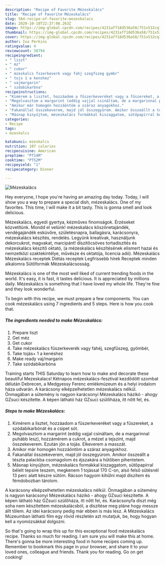 ```yaml
---
description: "Recipe of Favorite Mézeskalács"
title: "Recipe of Favorite Mézeskalács"
slug: 564-recipe-of-favorite-mezeskalacs
date: 2020-10-10T22:37:08.263Z
image: https://img-global.cpcdn.com/recipes/4231aff18d536a58/751x532cq70/mezeskalacs-recept-foto.jpg
thumbnail: https://img-global.cpcdn.com/recipes/4231aff18d536a58/751x532cq70/mezeskalacs-recept-foto.jpg
cover: https://img-global.cpcdn.com/recipes/4231aff18d536a58/751x532cq70/mezeskalacs-recept-foto.jpg
author: Iva Perkins
ratingvalue: 4
reviewcount: 38794
recipeingredient:
- " liszt"
- " mz"
- " cukor"
- " mzeskalcs fszerkeverk vagy fahj szegfszeg gymbr"
- " tojs 1 a kenshez"
- " vajmargarin"
- " szdabikarbna"
recipeinstructions:
- "Kimérem a lisztet, hozzáadom a fűszerkeveréket vagy a fűszereket, a szódabikarbónát és a csipet sót."
- "Megolvasztom a margarint (eddig vajjal csináltam, de a margarinnal puhább lesz), hozzámérem a cukrot, a mézet a tejszínt, majd összekeverem. Ezután jön a tojás. Elkeverem a masszát."
- "Amikor már homogén hozzáöntöm a száraz anyagokhoz."
- "Fakanállal összekeverem, majd jól összegyúrom. Amikor összeállt a tészta palackba csomagolom és éjszakára a hűtőben pihentetem."
- "Másnap kinyújtom, mézeskalács formákkal kiszaggatom, sütőpapírral bélelt tepsire teszem, megkenem 1 tojással 170 C-on, alsó felső sütésnél 13 perc alatt készre sütöm. Rácson hagyom kihűlni majd díszítem és fémdobozban tárolom."
categories:
- Recipe
tags:
- mzeskalcs

katakunci: mzeskalcs 
nutrition: 107 calories
recipecuisine: American
preptime: "PT14M"
cooktime: "PT52M"
recipeyield: "1"
recipecategory: Dinner

---
```



![Mézeskalács](https://img-global.cpcdn.com/recipes/4231aff18d536a58/751x532cq70/mezeskalacs-recept-foto.jpg)

Hey everyone, I hope you're having an amazing day today. Today, I will show you a way to prepare a special dish, mézeskalács. One of my favorites. This time, I will make it a bit tasty. This is gonna smell and look delicious.

Mézeskalács, egyedi gyertya, kézműves finomságok. Érzéseket közvetítünk. Mondd el velünk! mézeskalács köszönetajándék, vendégajándék esküvőre, születésnapra, ballagásra, karácsonyra, mézeskalács készítés, rendelés. Legyünk kreatívak, használjunk dekorcukrot, magvakat, marcipánt! díszítőcsöves tortadíszítés és mézeskalács készítő oktató, (a mézeskalács készítésének elismert hazai és nemzetközi szaktekintélye, művésze és oktatója, licencia adó). Mézeskalács Mézeskalács receptek Diétás receptek Legfrissebb hírek Receptek minden alkalomra Sütőformák Mézeskalácsosság.

Mézeskalács is one of the most well liked of current trending foods in the world. It's easy, it is fast, it tastes delicious. It is appreciated by millions daily. Mézeskalács is something that I have loved my whole life. They're fine and they look wonderful.


To begin with this recipe, we must prepare a few components. You can cook mézeskalács using 7 ingredients and 5 steps. Here is how you cook that.

<!--inarticleads1-->

##### The ingredients needed to make Mézeskalács:

1. Prepare  liszt
1. Get  méz
1. Get  cukor
1. Take  mézeskalács fűszerkeverék vagy fahéj, szegfűszeg, gyömbér,
1. Take  tojás+ 1 a kenéshez
1. Make ready  vaj/margarin
1. Take  szódabikarbóna


Training starts THIS Saturday to learn how to make and decorate these beautiful Mezeskalacs! Kétnapos mézeskalács-fesztivál kezdődött szombat délután Debrecen, a Medgyessy Ferenc emlékmúzeum és a helyi irodalom háza udvarán. A karácsony elképzelhetetlen mézeskalács nélkül. Önmagában a sütemény is nagyon karácsonyi Mézeskalács házikó - ahogy GZsuci készítette. A képen látható ház GZsuci szülőháza, itt nőtt fel, és. 

<!--inarticleads2-->

##### Steps to make Mézeskalács:

1. Kimérem a lisztet, hozzáadom a fűszerkeveréket vagy a fűszereket, a szódabikarbónát és a csipet sót.
1. Megolvasztom a margarint (eddig vajjal csináltam, de a margarinnal puhább lesz), hozzámérem a cukrot, a mézet a tejszínt, majd összekeverem. Ezután jön a tojás. Elkeverem a masszát.
1. Amikor már homogén hozzáöntöm a száraz anyagokhoz.
1. Fakanállal összekeverem, majd jól összegyúrom. Amikor összeállt a tészta palackba csomagolom és éjszakára a hűtőben pihentetem.
1. Másnap kinyújtom, mézeskalács formákkal kiszaggatom, sütőpapírral bélelt tepsire teszem, megkenem 1 tojással 170 C-on, alsó felső sütésnél 13 perc alatt készre sütöm. Rácson hagyom kihűlni majd díszítem és fémdobozban tárolom.


A karácsony elképzelhetetlen mézeskalács nélkül. Önmagában a sütemény is nagyon karácsonyi Mézeskalács házikó - ahogy GZsuci készítette. A képen látható ház GZsuci szülőháza, itt nőtt fel, és. Karácsonyfa díszt még soha nem készítettem mézeskalácsból, a díszítése meg pláne hogy messze állt tőlem. Az idei karácsony pedig már ebben is más lesz. A Mézeskalács Múzeumban látható film egy rövid részletén azt mutatjuk, be, hogy hogyan kell a nyomózsákkal dolgozni. 

So that's going to wrap this up for this exceptional food mézeskalács recipe. Thanks so much for reading. I am sure you will make this at home. There's gonna be more interesting food in home recipes coming up. Remember to bookmark this page in your browser, and share it to your loved ones, colleague and friends. Thank you for reading. Go on get cooking!
